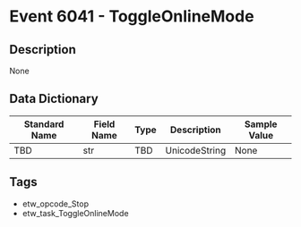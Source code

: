# Event 6041 - ToggleOnlineMode

## Description
None

## Data Dictionary
|Standard Name|Field Name|Type|Description|Sample Value|
|---|---|---|---|---|
|TBD|str|TBD|UnicodeString|None|None|

## Tags
* etw_opcode_Stop
* etw_task_ToggleOnlineMode